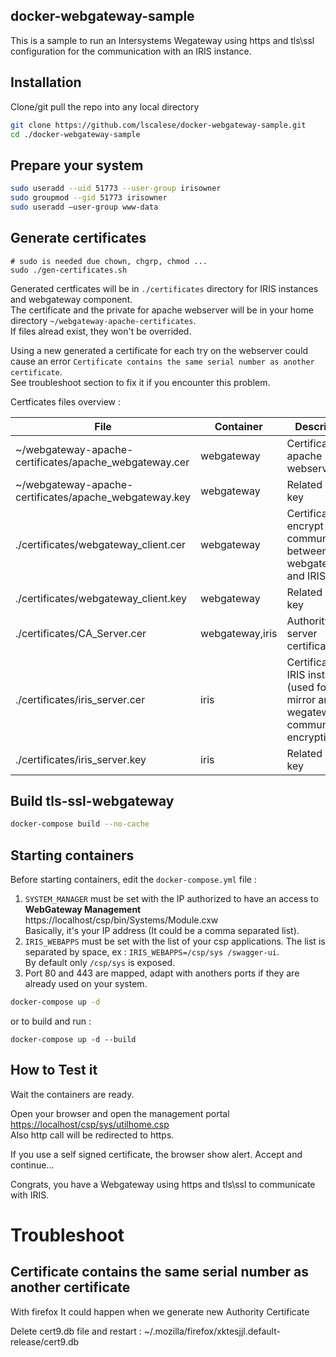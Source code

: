## docker-webgateway-sample

This is a sample to run an Intersystems Wegateway using https and tls\ssl configuration for the communication with an IRIS instance.  



## Installation 

Clone/git pull the repo into any local directory

```bash
git clone https://github.com/lscalese/docker-webgateway-sample.git
cd ./docker-webgateway-sample
```

## Prepare your system 

```bash
sudo useradd --uid 51773 --user-group irisowner
sudo groupmod --gid 51773 irisowner
sudo useradd –user-group www-data
```

## Generate certificates

```
# sudo is needed due chown, chgrp, chmod ...
sudo ./gen-certificates.sh
```

Generated certficates will be in `./certificates` directory for IRIS instances and webgateway component.  
The certificate and the private for apache webserver will be in your home directory `~/webgateway-apache-certificates`.  
If files alread exist, they won't be overrided.  

Using a new generated a certificate for each try on the webserver could cause an error `Certificate contains the same serial number as another certificate`.  
See troubleshoot section to fix it if you encounter this problem.  

Certficates files overview : 

| File | Container | Description |
|--- |--- |--- |
| ~/webgateway-apache-certificates/apache_webgateway.cer | webgateway | Certificate for apache webserver |
| ~/webgateway-apache-certificates/apache_webgateway.key | webgateway | Related private key |
| ./certificates/webgateway_client.cer | webgateway | Certificate to encrypt communication between webgateway and IRIS |
| ./certificates/webgateway_client.key | webgateway | Related private key |
| ./certificates/CA_Server.cer | webgateway,iris | Authority server certificate|
| ./certificates/iris_server.cer | iris | Certificate for IRIS instance (used for mirror and wegateway communication encryption) |
| ./certificates/iris_server.key | iris | Related private key |

## Build tls-ssl-webgateway

```bash
docker-compose build --no-cache
```

## Starting containers

Before starting containers, edit the `docker-compose.yml` file :  

 1. `SYSTEM_MANAGER` must be set with the IP authorized to have an access to **WebGateway Management** https://localhost/csp/bin/Systems/Module.cxw  
    Basically, it's your IP address (It could be a comma separated list).  
 2. `IRIS_WEBAPPS` must be set with the list of your csp applications.  The list is separated by space, ex : `IRIS_WEBAPPS=/csp/sys /swagger-ui`.  
    By default only `/csp/sys` is exposed.  
 3. Port 80 and 443 are mapped, adapt with anothers ports if they are already used on your system.  
 

```bash
docker-compose up -d
```

or to build and run :

```
docker-compose up -d --build
```


## How to Test it

Wait the containers are ready.  

Open your browser and open the management portal [https://localhost/csp/sys/utilhome.csp](https://localhost/csp/sys/utilhome.csp)  
Also http call will be redirected to https.  

If you use a self signed certificate, the browser show alert.  Accept and continue...

Congrats, you have a Webgateway using https and tls\ssl to communicate with IRIS.  


# Troubleshoot

## Certificate contains the same serial number as another certificate

With firefox It could happen when we generate new Authority Certificate

Delete cert9.db file and restart : 
~/.mozilla/firefox/xktesjjl.default-release/cert9.db

